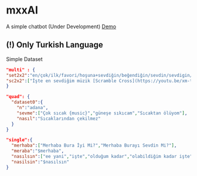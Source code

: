 # mxxAI
A simple chatbot (Under Development)
[Demo](https://hyper01023.github.io/mxxAI/)
## (!) Only Turkish Language
Simple Dataset
```json
"multi" : {
"set2x2":"en/çok/ilk/favori/hoşuna+sevdiğin/beğendiğin/sevdin/sevdigin/seveceğin/giden+müzik/şarkı/music,favori/sevdiğin/seveceğin+şarkın/müziğin=$sc2x2",
"sc2x2":["İşte en sevdiğim müzik [Scramble Cross](https://youtu.be/xm-th_xR2s0?t=15)","Bu müziğin yeri benim için ayrı [Scramble Cross Lyrics](https://www.youtube.com/watch?v=owoMmusxQ3M)"]
}
```
```json
"quad": {
  "dataset0":{
    "n":"adana",
    "sevme":["Çok sıcak {music}","güneşe sıkıcam","Sıcaktan ölüyom"],
    "nasıl":"Sıcaklarından çekilmez"
  }
}
```
```json
"single":{
  "merhaba":["Merhaba Bura İyi Mi?","Merhaba Burayı Sevdin Mi?"],
  "meraba":"$merhaba",
  "nasılsın":["ee yani","işte","olduğum kadar","olabildiğim kadar işte"],
  "nasilsin":"$nasılsın"
}
```
